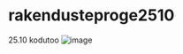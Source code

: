 # rakendusteproge2510
25.10 kodutoo
![image](https://user-images.githubusercontent.com/71008636/138534931-5d6a6890-dda2-4388-8fe8-04e939b32e3f.png)
